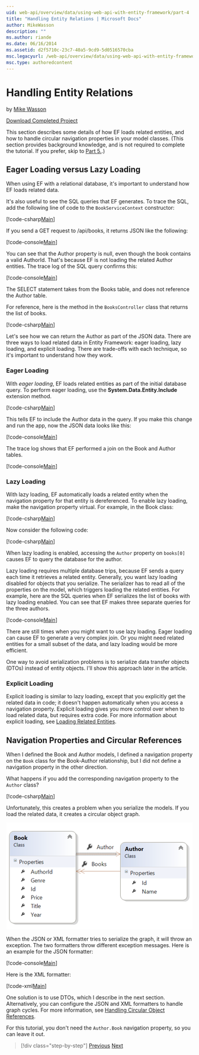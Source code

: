 ```yaml
---
uid: web-api/overview/data/using-web-api-with-entity-framework/part-4
title: "Handling Entity Relations | Microsoft Docs"
author: MikeWasson
description: ""
ms.author: riande
ms.date: 06/16/2014
ms.assetid: d2f5710c-23c7-40a5-9cd9-5d0516570cba
msc.legacyurl: /web-api/overview/data/using-web-api-with-entity-framework/part-4
msc.type: authoredcontent
---
```

Handling Entity Relations
====================
by [Mike Wasson](https://github.com/MikeWasson)

[Download Completed Project](https://github.com/MikeWasson/BookService)

This section describes some details of how EF loads related entities, and how to handle circular navigation properties in your model classes. (This section provides background knowledge, and is not required to complete the tutorial. If you prefer, skip to [Part 5.](part-5.md).)

## Eager Loading versus Lazy Loading

When using EF with a relational database, it's important to understand how EF loads related data.

It's also useful to see the SQL queries that EF generates. To trace the SQL, add the following line of code to the `BookServiceContext` constructor:

[!code-csharp[Main](part-4/samples/sample1.cs)]

If you send a GET request to /api/books, it returns JSON like the following:

[!code-console[Main](part-4/samples/sample2.cmd)]

You can see that the Author property is null, even though the book contains a valid AuthorId. That's because EF is not loading the related Author entities. The trace log of the SQL query confirms this:

[!code-console[Main](part-4/samples/sample3.sql)]

The SELECT statement takes from the Books table, and does not reference the Author table.

For reference, here is the method in the `BooksController` class that returns the list of books.

[!code-csharp[Main](part-4/samples/sample4.cs)]

Let's see how we can return the Author as part of the JSON data. There are three ways to load related data in Entity Framework: eager loading, lazy loading, and explicit loading. There are trade-offs with each technique, so it's important to understand how they work.

### Eager Loading

With *eager loading*, EF loads related entities as part of the initial database query. To perform eager loading, use the **System.Data.Entity.Include** extension method.

[!code-csharp[Main](part-4/samples/sample5.cs)]

This tells EF to include the Author data in the query. If you make this change and run the app, now the JSON data looks like this:

[!code-console[Main](part-4/samples/sample6.cmd)]

The trace log shows that EF performed a join on the Book and Author tables.

[!code-console[Main](part-4/samples/sample7.cmd)]

### Lazy Loading

With lazy loading, EF automatically loads a related entity when the navigation property for that entity is dereferenced. To enable lazy loading, make the navigation property virtual. For example, in the Book class:

[!code-csharp[Main](part-4/samples/sample8.cs?highlight=6)]

Now consider the following code:

[!code-csharp[Main](part-4/samples/sample9.cs)]

When lazy loading is enabled, accessing the `Author` property on `books[0]` causes EF to query the database for the author.

Lazy loading requires multiple database trips, because EF sends a query each time it retrieves a related entity. Generally, you want lazy loading disabled for objects that you serialize. The serializer has to read all of the properties on the model, which triggers loading the related entities. For example, here are the SQL queries when EF serializes the list of books with lazy loading enabled. You can see that EF makes three separate queries for the three authors.

[!code-console[Main](part-4/samples/sample10.sql)]

There are still times when you might want to use lazy loading. Eager loading can cause EF to generate a very complex join. Or you might need related entities for a small subset of the data, and lazy loading would be more efficient.

One way to avoid serialization problems is to serialize data transfer objects (DTOs) instead of entity objects. I'll show this approach later in the article.

### Explicit Loading

Explicit loading is similar to lazy loading, except that you explicitly get the related data in code; it doesn't happen automatically when you access a navigation property. Explicit loading gives you more control over when to load related data, but requires extra code. For more information about explicit loading, see [Loading Related Entities](https://msdn.microsoft.com/data/jj574232#explicit).

## Navigation Properties and Circular References

When I defined the Book and Author models, I defined a navigation property on the `Book` class for the Book-Author relationship, but I did not define a navigation property in the other direction.

What happens if you add the corresponding navigation property to the `Author` class?

[!code-csharp[Main](part-4/samples/sample11.cs?highlight=7)]

Unfortunately, this creates a problem when you serialize the models. If you load the related data, it creates a circular object graph.

![](part-4/_static/image1.png)

When the JSON or XML formatter tries to serialize the graph, it will throw an exception. The two formatters throw different exception messages. Here is an example for the JSON formatter:

[!code-console[Main](part-4/samples/sample12.cmd)]

Here is the XML formatter:

[!code-xml[Main](part-4/samples/sample13.xml)]

One solution is to use DTOs, which I describe in the next section. Alternatively, you can configure the JSON and XML formatters to handle graph cycles. For more information, see [Handling Circular Object References](../../formats-and-model-binding/json-and-xml-serialization.md#handling_circular_object_references).

For this tutorial, you don't need the `Author.Book` navigation property, so you can leave it out.

> [!div class="step-by-step"]
> [Previous](part-3.md)
> [Next](part-5.md)
